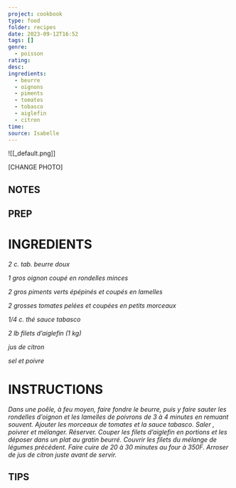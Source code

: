 ```yaml
---
project: cookbook
type: food
folder: recipes
date: 2023-09-12T16:52
tags: []
genre:
  - poisson
rating: 
desc: 
ingredients:
  - beurre
  - oignons
  - piments
  - tomates
  - tobasco
  - aiglefin
  - citron
time: 
source: Isabelle
---
```


![[_default.png]]

[CHANGE PHOTO]


## NOTES




## PREP


# INGREDIENTS

_2 c. tab. beurre doux_

_1 gros oignon coupé en rondelles_
_minces_

_2 gros piments verts épépinés et_
_coupés en lamelles_

_2 grosses tomates pelées et_
_coupées en petits morceaux_

_1/4 c. thé sauce tabasco_

_2 lb filets d’aiglefin (1 kg)_

_jus de citron_

_sel et poivre_



# INSTRUCTIONS

_Dans une poêle, à feu moyen, faire fondre le_
_beurre, puis y faire sauter les rondelles d’oignon_
_et les lamelles de poivrons de 3 à 4_
_minutes en remuant souvent. Ajouter les morceaux_
_de tomates et la sauce tabasco. Saler ,_
_poivrer et mélanger. Réserver._
_Couper les filets d’aiglefin en portions et les_
_déposer dans un plat au gratin beurré. Couvrir_
_les filets du mélange de légumes précédent._
_Faire cuire de 20 à 30 minutes au four à 350F._
_Arroser de jus de citron juste avant de servir._




## TIPS



